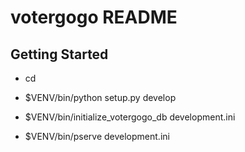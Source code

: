 votergogo README
==================

Getting Started
---------------

- cd <directory containing this file>

- $VENV/bin/python setup.py develop

- $VENV/bin/initialize_votergogo_db development.ini

- $VENV/bin/pserve development.ini

